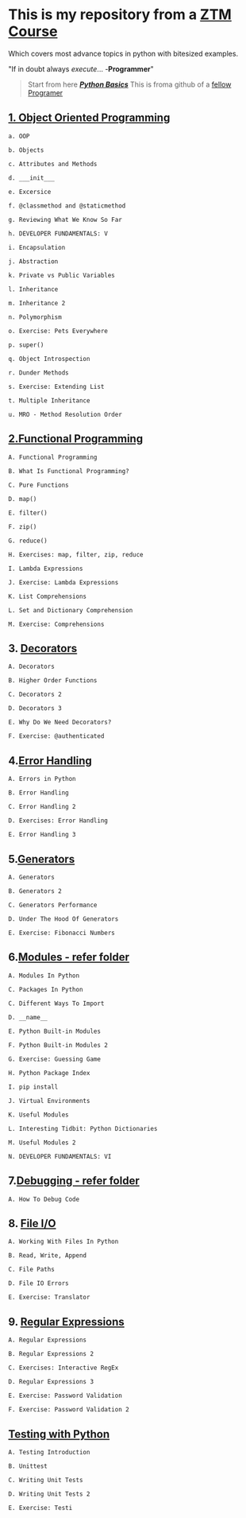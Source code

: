 # This is my repository from a [ZTM Course](https://www.udemy.com/course/complete-python-developer-zero-to-mastery/learn/lecture/16077402#content)

Which covers most  advance topics in python with bitesized examples.

"If in doubt always *execute*...
                -**Programmer**"

> Start from here [***Python Basics***](https://github.com/sainathss97/Mastrey_Of_Python/blob/main/Basics/python_basics.ipynb) This is froma github of a [fellow Programer](https://github.com/rzmk/ztm-python-notes)

## [1. Object Oriented Programming](https://github.com/sainathss97/Mastrey_Of_Python/blob/d4f7a86c85f947c2fe0604759221e9b181562a48/Object%20oriented%20Programing/oops.ipynb)

    a. OOP

    b. Objects

    c. Attributes and Methods

    d. ___init___

    e. Excersice

    f. @classmethod and @staticmethod

    g. Reviewing What We Know So Far

    h. DEVELOPER FUNDAMENTALS: V

    i. Encapsulation

    j. Abstraction

    k. Private vs Public Variables

    l. Inheritance

    m. Inheritance 2

    n. Polymorphism

    o. Exercise: Pets Everywhere

    p. super()

    q. Object Introspection

    r. Dunder Methods

    s. Exercise: Extending List

    t. Multiple Inheritance

    u. MRO - Method Resolution Order

## [2.Functional Programming](https://github.com/sainathss97/Mastrey_Of_Python/blob/c7cd5b1e5300c62b7197ed479cdae8c73695b3c5/Functional%20Programing/functional_programing.ipynb)

    A. Functional Programming

    B. What Is Functional Programming?

    C. Pure Functions

    D. map()

    E. filter()

    F. zip()

    G. reduce()

    H. Exercises: map, filter, zip, reduce

    I. Lambda Expressions
    
    J. Exercise: Lambda Expressions
    
    K. List Comprehensions
    
    L. Set and Dictionary Comprehension
    
    M. Exercise: Comprehensions

## 3. [Decorators](https://github.com/sainathss97/Mastrey_Of_Python/blob/main/Decorators/decorators.ipynb)

    A. Decorators

    B. Higher Order Functions

    C. Decorators 2

    D. Decorators 3

    E. Why Do We Need Decorators?

    F. Exercise: @authenticated

## 4.[Error Handling](https://github.com/sainathss97/Mastrey_Of_Python/blob/main/Error%20Handling/error_handling.ipynb)

    A. Errors in Python

    B. Error Handling

    C. Error Handling 2

    D. Exercises: Error Handling

    E. Error Handling 3

## 5.[Generators](https://github.com/sainathss97/Mastrey_Of_Python/blob/main/Generators/generators.ipynb)

    A. Generators

    B. Generators 2

    C. Generators Performance

    D. Under The Hood Of Generators

    E. Exercise: Fibonacci Numbers

## 6.[Modules - refer folder](https://github.com/sainathss97/Mastrey_Of_Python/blob/main/Modules/Modules.md)

    A. Modules In Python

    C. Packages In Python

    C. Different Ways To Import

    D. __name__

    E. Python Built-in Modules

    F. Python Built-in Modules 2

    G. Exercise: Guessing Game

    H. Python Package Index

    I. pip install

    J. Virtual Environments

    K. Useful Modules

    L. Interesting Tidbit: Python Dictionaries

    M. Useful Modules 2
    
    N. DEVELOPER FUNDAMENTALS: VI

## 7.[Debugging - refer folder](https://github.com/sainathss97/Mastrey_Of_Python/blob/main/Debugging/Debugging.md)

    A. How To Debug Code

## 8. [File I/O](https://github.com/sainathss97/Mastrey_Of_Python/blob/main/File%20IO/File_IO.md)

    A. Working With Files In Python

    B. Read, Write, Append

    C. File Paths

    D. File IO Errors

    E. Exercise: Translator

## 9. [Regular Expressions](https://github.com/sainathss97/Mastrey_Of_Python/blob/main/Regular%20Expressions/regualr_exp.ipynb)

    A. Regular Expressions
    
    B. Regular Expressions 2

    C. Exercises: Interactive RegEx

    D. Regular Expressions 3

    E. Exercise: Password Validation

    F. Exercise: Password Validation 2

## [Testing with Python](https://github.com/sainathss97/Mastrey_Of_Python/blob/main/Testing%20in%20Python/Testing.md)

    A. Testing Introduction

    B. Unittest

    C. Writing Unit Tests

    D. Writing Unit Tests 2

    E. Exercise: Testi
